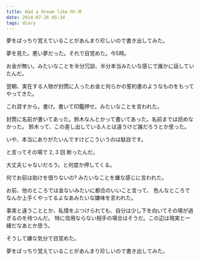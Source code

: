```yaml
---
title: Had a dream like Mr.M
date: 2014-07-26 05:34
tags: diary
---
```


夢をばっちり覚えていることがあんまり珍しいので書き出してみた。

夢を見た。悪い夢だった。それで目覚めた。今5時。

お金が無い。みたいなことを半分冗談、半分本当みたいな感じで誰かに話していたんだ。

翌朝、実在する人物が封筒に入ったお金と何らかの誓約書のようなものをもってやってきた。

これ貸すから。書け。書いて印鑑押せ。みたいなことを言われた。

封筒に名前が書いてあった。鈴木なんとかって書いてあった。名前までは読めなかった。
鈴木って、この差し出している人とは違うけど誰だろうとか思った。

いや、本当にありがたいんですけどこういうのは駄目です。

と言ってその場で 2, 3 回 断ったんだ。

大丈夫じゃないだろう。と何度か押してくる。

何でお前は助けを借りないの? みたいなことを嫌な感じに言われた。

お前、他のところでは金ないみたいに都合のいいこと言って、
色んなところでなんか上手くやってるよなあみたいな嫌味を言われた。

事実と違うこととか、私情をぶつけられても、自分は少し下を向いてその場が過ぎるのを待つんだ。
特に信用ならない相手の場合はそうだ。この辺は現実と一緒だなあとか思う。

そうして嫌な気分で目覚めた。

夢をばっちり覚えていることがあんまり珍しいので書き出してみた。


